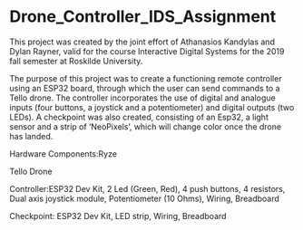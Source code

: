# Drone_Controller_IDS_Assignment
This project was created by the joint effort of Athanasios Kandylas and Dylan Rayner, valid for the course Interactive Digital Systems for the 2019 fall semester at Roskilde University.

The purpose of this project was to create a functioning remote controller using an ESP32 board, through which the user can send commands to a Tello drone. The controller incorporates the use of digital and analogue inputs (four buttons, a joystick and a potentiometer) and digital outputs (two LEDs). A checkpoint was also created, consisting of an Esp32, a light sensor and a strip of ‘NeoPixels’, which will change color once the drone has landed.

Hardware Components:Ryze 

Tello Drone

Controller:ESP32 Dev Kit, 2 Led (Green, Red), 4 push buttons, 4 resistors, Dual axis joystick module, Potentiometer (10 Ohms), Wiring, Breadboard

Checkpoint: ESP32 Dev Kit, LED strip, Wiring, Breadboard
